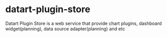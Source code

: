 # datart-plugin-store
Datart Plugin Store is a web service that provide chart plugins, dashboard widget(planning), data source adapter(planning) and etc
